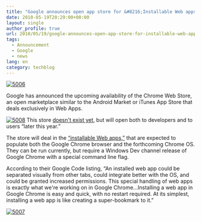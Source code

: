 ```yaml
---
title: "Google announces open app store for &#8216;Installable Web apps'"
date: 2010-05-19T20:29:00+00:00
layout: single
author_profile: true
url: 2010/05/19/google-announces-open-app-store-for-installable-web-apps/
tags:
  - Announcement
  - Google
  - news
lang: en
category: techblog
---
```

[![5006](http://lh4.ggpht.com/_vaUVXcmC3OI/S_RC_6oAfqI/AAAAAAAACPs/nUrSlB1vW64/5006_thumb%5B2%5D.jpg?imgmax=800 "5006")](http://lh3.ggpht.com/_vaUVXcmC3OI/S_RC9FF6NDI/AAAAAAAACPo/F8p8WLVanXg/s1600-h/5006%5B4%5D.jpg) 

Google has announced the upcoming availability of the Chrome Web Store, an open marketplace similar to the Android Market or iTunes App Store that deals exclusively in Web Apps.

[![5008](http://lh4.ggpht.com/_vaUVXcmC3OI/S_RDEF4DRDI/AAAAAAAACP0/9f6yWQYI0ms/5008_thumb%5B2%5D.jpg?imgmax=800 "5008")](http://lh4.ggpht.com/_vaUVXcmC3OI/S_RDB7NkysI/AAAAAAAACPw/EHBpyhHmsiE/s1600-h/5008%5B4%5D.jpg) This store [doesn't exist yet](https://chrome.google.com/webstore), but will open both to developers and to users “later this year.” 

The store will deal in the [“installable Web apps,”](http://code.google.com/chrome/apps/) that are expected to populate both the Google Chrome browser and the forthcoming Chrome OS. They can be run currently, but require a Windows Dev channel release of Google Chrome with a special command line flag. 

According to their Google Code listing, “An installed web app could be separated visually from other tabs, could integrate better with the OS, and could be granted increased permissions. This special handling of web apps is exactly what we're working on in Google Chrome…Installing a web app in Google Chrome is easy and quick, with no restart required. At its simplest, installing a web app is like creating a super-bookmark to it.” </p> 

[![5007](http://lh5.ggpht.com/_vaUVXcmC3OI/S_RDKoiyXgI/AAAAAAAACP8/Tg14Fp02EEw/5007_thumb%5B2%5D.jpg?imgmax=800 "5007")](http://lh6.ggpht.com/_vaUVXcmC3OI/S_RDGWZUeQI/AAAAAAAACP4/5_GoQRgz63I/s1600-h/5007%5B4%5D.jpg)